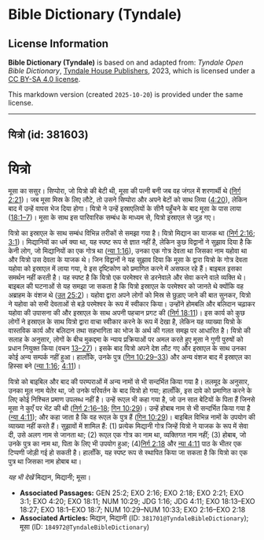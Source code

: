 # Bible Dictionary (Tyndale)

## License Information

**Bible Dictionary (Tyndale)** is based on and adapted from: _Tyndale Open Bible Dictionary_, [Tyndale House Publishers](https://tyndaleopenresources.com/), 2023, which is licensed under a [CC BY-SA 4.0 license](https://creativecommons.org/licenses/by-sa/4.0/legalcode.en).

This markdown version (created `2025-10-20`) is provided under the same license.



--------------------------------

## यित्रो (id: 381603)

यित्रो
======

मूसा का ससुर। सिप्पोरा, जो यित्रो की बेटी थी, मूसा की पत्नी बनी जब वह जंगल में शरणार्थी थे ([निर्ग 2:21](https://ref.ly/Exod2:21))। जब मूसा मिस्र के लिए लौटे, तो उसने सिप्पोरा और अपने बेटों को साथ लिया ([4:20](https://ref.ly/Exod4:20)), लेकिन बाद में उन्हें वापस भेज दिया होगा। यित्रो ने उन्हें इस्राएलियों के सीनै पहुँचने के बाद मूसा के पास लाया ([18:1–7](https://ref.ly/Exod18:1-Exod18:7))। मूसा के साथ इस पारिवारिक सम्बंध के माध्यम से, यित्रो इस्राएल से जुड़ गए।

यित्रो का इस्राएल के साथ सम्बंध विभिन्न तरीकों से समझा गया है। यित्रो मिद्यान का याजक था ([निर्ग 2:16](https://ref.ly/Exod2:16); [3:1](https://ref.ly/Exod3:1))। मिद्यानियों का धर्म क्या था, यह स्पष्ट रूप से ज्ञात नहीं है, लेकिन कुछ विद्वानों ने सुझाव दिया है कि केनी लोग, जो मिद्यानियों का एक गोत्र था ([न्या 1:16](https://ref.ly/Judg1:16)), उनका एक गोत्र देवता था जिसका नाम यहोवा था और यित्रो उस देवता के याजक थे। जिन विद्वानों ने यह सुझाव दिया कि मूसा के द्वारा यित्रो के गोत्र देवता यहोवा को इस्राएल में लाया गया, वे इस दृष्टिकोण को प्रमाणित करने में असफल रहे हैं। बाइबल इसका समर्थन नहीं करती है। यह स्पष्ट है कि यित्रो एक परमेश्वर से डरनेवाले और सेवा करने वाले व्यक्ति थे। बाइबल की घटनाओं से यह समझा जा सकता है कि यित्रो इस्राएल के परमेश्वर को जानते थे क्योंकि वह अब्राहम के वंशज थे ([उत् 25:2](https://ref.ly/Gen25:2))। यहोवा द्वारा अपने लोगों को मिस्र से छुड़ाए जाने की बात सुनकर, यित्रो ने यहोवा को सभी देवताओं से बड़े परमेश्वर के रूप में स्वीकार किया। उन्होंने होमबलि और बलिदान चढ़ाकर यहोवा की उपासना की और इस्राएल के साथ अपनी पहचान प्रगट की ([निर्ग 18:11](https://ref.ly/Exod18:11))। इस कार्य को कुछ लोगों ने इस्राएल के साथ यित्रो द्वारा वाचा स्वीकार करने के रूप में देखा है, लेकिन यह व्याख्या यित्रो के वास्तविक कार्य और बलिदान तथा सहभागिता का भोज के अर्थ की गलत समझ पर आधारित है। यित्रो की सलाह के अनुसार, लोगों के बीच मुकद्दमा के न्याय प्रक्रियाओं पर अमल करते हुए मूसा ने गुणी पुरुषों को प्रधान नियुक्त किया (वचन [13–27](https://ref.ly/Exod18:13-Exod18:27))। इसके बाद यित्रो अपने देश लौट गए और इस्राएल के साथ उनका कोई अन्य सम्पर्क नहीं हुआ। हालाँकि, उनके पुत्र ([गिन 10:29–33](https://ref.ly/Num10:29-Num10:33)) और अन्य वंशज बाद में इस्राएल का हिस्सा बने ([न्या 1:16](https://ref.ly/Judg1:16); [4:11](https://ref.ly/Judg4:11))।

यित्रो को बाइबिल और बाद की परम्पराओं में अन्य नामों से भी सन्दर्भित किया गया है। तलमूद के अनुसार, उनका मूल नाम येतेर था, जो उनके परिवर्तन के बाद यित्रो हो गया; हालाँकि, इस दावे को प्रमाणित करने के लिए कोई निश्चित प्रमाण उपलब्ध नहीं है। उन्हें रूएल भी कहा गया है, जो उन सात बेटियों के पिता हैं जिनसे मूसा ने कुएँ पर भेंट की थी ([निर्ग 2:16–18](https://ref.ly/Exod2:16-Exod2:18); [गिन 10:29](https://ref.ly/Num10:29))। उन्हें होबाब नाम से भी सन्दर्भित किया गया है ([न्या 4:11](https://ref.ly/Judg4:11)); और कहा जाता है कि वह रूएल के पुत्र हैं ([गिन 10:29](https://ref.ly/Num10:29))। बाइबिल विभिन्न नामों के उपयोग की व्याख्या नहीं करते हैं। सुझावों में शामिल हैं: (1\) प्रत्येक मिद्यानी गोत्र जिन्हें यित्रो ने याजक के रूप में सेवा दी, उसे अलग नाम से जानता था; (2\) रूएल एक गोत्र का नाम था, व्यक्तिगत नाम नहीं; (3\) होबाब, जो उनके पुत्र का नाम था, पिता के लिए भी उपयोग हुआ; (4\)[निर्ग 2:18](https://ref.ly/Exod2:18) और [न्या 4:11](https://ref.ly/Judg4:11) पाठ के भीतर एक टिप्पणी जोड़ी गई हो सकती है। हालाँकि, यह स्पष्ट रूप से स्थापित किया जा सकता है कि यित्रो का एक पुत्र था जिसका नाम होबाब था।

*यह भी देखें* मिद्यान, मिद्यानी; मूसा।

* **Associated Passages:** GEN 25:2; EXO 2:16; EXO 2:18; EXO 2:21; EXO 3:1; EXO 4:20; EXO 18:11; NUM 10:29; JDG 1:16; JDG 4:11; EXO 18:13–EXO 18:27; EXO 18:1–EXO 18:7; NUM 10:29–NUM 10:33; EXO 2:16–EXO 2:18
* **Associated Articles:** मिद्यान, मिद्यानी (ID: `381701@TyndaleBibleDictionary`); मूसा (ID: `184972@TyndaleBibleDictionary`)

